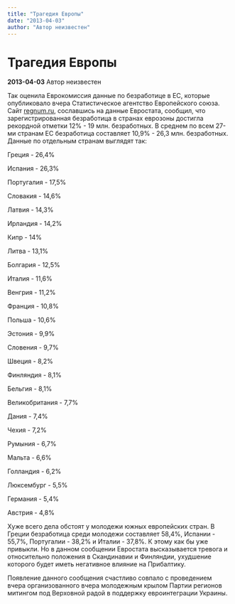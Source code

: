 ```yaml
---
title: "Трагедия Европы"
date: "2013-04-03"
author: "Автор неизвестен"
---
```


# Трагедия Европы

**2013-04-03** Автор неизвестен

Так оценила Еврокомиссия данные по безработице в ЕС, которые опубликовало вчера Статистическое агентство Европейского союза. Сайт [regnum.ru](http://www.regnum.ru/news/economy/1644070.html#ixzz2POX71y1q), сославшись на данные Евростата, сообщил, что зарегистрированная безработица в странах еврозоны достигла рекордной отметки 12% - 19 млн. безработных. В среднем по всем 27-ми странам ЕС безработица составляет 10,9% - 26,3 млн. безработных. Данные по отдельным странам выглядят так:

Греция - 26,4%

Испания - 26,3%

Португалия - 17,5%

Словакия - 14,6%

Латвия - 14,3%

Ирландия - 14,2%

Кипр - 14%

Литва - 13,1%

Болгария - 12,5%

Италия - 11,6%

Венгрия - 11,2%

Франция - 10,8%

Польша - 10,6%

Эстония - 9,9%

Словения - 9,7%

Швеция - 8,2%

Финляндия - 8,1%

Бельгия - 8,1%

Великобритания - 7,7%

Дания - 7,4%

Чехия - 7,2%

Румыния - 6,7%

Мальта - 6,6%

Голландия - 6,2%

Люксембург - 5,5%

Германия - 5,4%

Австрия - 4,8%

Хуже всего дела обстоят у молодежи южных европейских стран. В Греции безработица среди молодежи составляет 58,4%, Испании - 55,7%, Португалии - 38,2% и Италии - 37,8%. К этому как бы уже привыкли. Но в данном сообщении Евростата высказывается тревога и относительно положения в Скандинавии и Финляндии, ухудшение которого будет иметь негативное влияние на Прибалтику.

Появление данного сообщения счастливо совпало с проведением вчера организованного вчера молодежным крылом Партии регионов митингом под Верховной радой в поддержку евроинтеграции Украины.